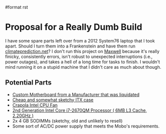 \#format rst

Proposal for a Really Dumb Build
================================

I have some spare parts left over from a 2012 System76 laptop that I took apart. Should I turn them into a Frankenstein and have them run [climateprediction.net](https://www.climateprediction.net/)? I don't run this project on [Maxwell](../Maxwell) because it's really finicky, consistently errors, isn't robust to unexpected interruptions (i.e., power outages), and takes a hell of a long time for tasks to finish. I wouldn't mind running it on a stupid machine that I didn't care as much about though.

Potential Parts
---------------

-   [Custom Motherboard from a Manufacturer that was liquidated](https://www.ebay.com/itm/DFI-ITOX-CR101-D-770-CR1011-070G-G2-988B-Intel-Mini-ITX-2nd-3rd-gen-Motherboard/122917760224?hash=item1c9e782ce0:g:fjEAAOSwkV5aXjAN)
-   [Cheap and somewhat sketchy ITX case](https://smile.amazon.com/Goodisory-Fanless-Mini-itx-Chassis-Vertical/dp/B07T1HH1NK/ref=pd_sbs_147_3/134-7100864-6382563?_encoding=UTF8&pd_rd_i=B07T1HH1NK&pd_rd_r=0866d7c0-083d-48c2-919a-14f486b7ac80&pd_rd_w=DyfeW&pd_rd_wg=QT6oa&pf_rd_p=7cd8f929-4345-4bf2-a554-7d7588b3dd5f&pf_rd_r=7SG124VSQ4T59BRQVXV0&refRID=7SG124VSQ4T59BRQVXV0&th=1)
-   [Crapola Intel CPU Fan](https://smile.amazon.com/Intel-LGA115x-CPU-Heatsink-E97379-003/dp/B01MSD39CN/ref=pd_cp_147_2/134-7100864-6382563?_encoding=UTF8&pd_rd_i=B01MSD39CN&pd_rd_r=28633c78-3141-4377-9d7e-09f4bb2b1ece&pd_rd_w=E0Jox&pd_rd_wg=XZN1P&pf_rd_p=4853e837-f87a-46d4-be32-dcf86bff7a7c&pf_rd_r=9H1SQA4FMW8BW3ZCG2DZ&psc=1&refRID=9H1SQA4FMW8BW3ZCG2DZ)
-   [2nd Generation Intel Core i7-2670QM Processor ( 6MB L3 Cache, 2.20GHz )](https://ark.intel.com/content/www/us/en/ark/products/53469/intel-core-i7-2670qm-processor-6m-cache-up-to-3-10-ghz.html)
-   2x 4 GB SODIMMs (sketchy, old and unlikely to resell)
-   Some sort of AC/DC power supply that meets the Mobo's requirements.

